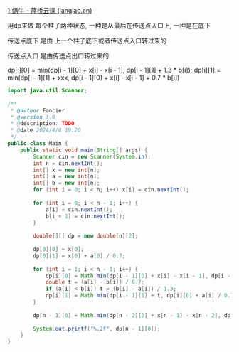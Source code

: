 [1.蜗牛 - 蓝桥云课 (lanqiao.cn)](https://www.lanqiao.cn/problems/4985/learning/?page=1&first_category_id=1&name=%E8%9C%97%E7%89%9B)

用dp来做
每个柱子两种状态, 一种是从最后在传送点入口上, 一种是在底下

传送点底下 是由 上一个柱子底下或者传送点入口转过来的

传送点入口 是由传送点出口转过来的

dp\[i]\[0] = min(dp\[i - 1]\[0] + x\[i] - x\[i - 1],  dp\[i - 1]\[1] + 1.3 \* b\[i]);
dp\[i]\[1] = min(dp\[i - 1]\[1] + xxx, dp\[i - 1]\[0] + x\[i] - x\[i - 1] + 0.7 \* b\[i])

```java
import java.util.Scanner;  
  
/**  
 * @author Fancier  
 * @version 1.0  
 * @description: TODO  
 * @date 2024/4/8 19:20  
 */  
public class Main {  
    public static void main(String[] args) {  
        Scanner cin = new Scanner(System.in);  
        int n = cin.nextInt();  
        int[] x = new int[n];  
        int[] a = new int[n];  
        int[] b = new int[n];  
        for (int i = 0; i < n; i++) x[i] = cin.nextInt();  
  
        for (int i = 0; i < n - 1; i++) {  
            a[i] = cin.nextInt();  
            b[i + 1] = cin.nextInt();  
        }  
  
        double[][] dp = new double[n][2];  
          
        dp[0][0] = x[0];  
        dp[0][1] = x[0] + a[0] / 0.7;  
  
        for (int i = 1; i < n - 1; i++) {  
            dp[i][0] = Math.min(dp[i - 1][0] + x[i] - x[i - 1], dp[i - 1][1] + b[i] / 1.3);  
            double t = (a[i] - b[i]) / 0.7;  
            if (a[i] < b[i]) t = (b[i] - a[i]) / 1.3;  
            dp[i][1] = Math.min(dp[i - 1][1] + t, dp[i][0] + a[i] / 0.7);  
        }  
  
        dp[n - 1][0] = Math.min(dp[n - 2][0] + x[n - 1] - x[n - 2], dp[n - 2][1] + b[n - 1] / 1.3);  
  
        System.out.printf("%.2f", dp[n - 1][0]);  
    }  
}
```
